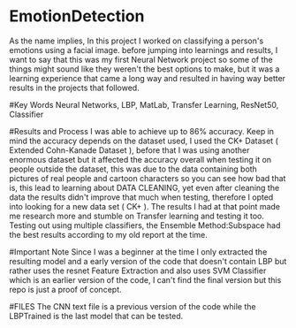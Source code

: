 # EmotionDetection
As the name implies, In this project I worked on classifying a person's emotions using a facial image.
before jumping into learnings and results, I want to say that this was my first Neural Network project so some of the things might sound like they weren't the best options to make, but it was a learning experience that came a long way and resulted in having way better results in the projects that followed.

#Key Words
Neural Networks, LBP, MatLab, Transfer Learning, ResNet50, Classifier

#Results and Process
I was able to achieve up to 86% accuracy. 
Keep in mind the accuracy depends on the dataset used, I used the CK+ Dataset ( Extended Cohn-Kanade Dataset ), before that I was using another enormous dataset but it affected the accuracy overall when testing it on people outside the dataset, this was due to the data containing both pictures of real people and cartoon characters so you can see how bad that is, this lead to learning about DATA CLEANING, yet even after cleaning the data the results didn't improve that much when testing, therefore I opted into looking for a new data set ( CK+ ). The results I had at that point made me research more and stumble on Transfer learning and testing it too. Testing out using multiple classifiers, the Ensemble Method:Subspace had the best results according to my old report at the time.

#Important Note
Since I was a beginner at the time I only extracted the resulting model and a early version of the code that doesn't contain LBP but rather uses the resnet Feature Extraction and also uses SVM Classifier which is an earlier version of the code, I can't find the final version but this repo is just a proof of concept.

#FILES
The CNN text file is a previous version of the code while the LBPTrained is the last model that can be tested.
